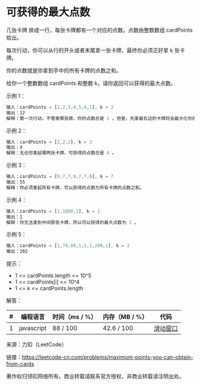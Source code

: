 # 可获得的最大点数

几张卡牌 排成一行，每张卡牌都有一个对应的点数。点数由整数数组 cardPoints 给出。

每次行动，你可以从行的开头或者末尾拿一张卡牌，最终你必须正好拿 k 张卡牌。

你的点数就是你拿到手中的所有卡牌的点数之和。

给你一个整数数组 cardPoints 和整数 k，请你返回可以获得的最大点数。

示例 1：

``` javascript
输入：cardPoints = [1,2,3,4,5,6,1], k = 3
输出：12
解释：第一次行动，不管拿哪张牌，你的点数总是 1 。但是，先拿最右边的卡牌将会最大化你的可获得点数。最优策略是拿右边的三张牌，最终点数为 1 + 6 + 5 = 12 。
```

示例 2：

``` javascript
输入：cardPoints = [2,2,2], k = 2
输出：4
解释：无论你拿起哪两张卡牌，可获得的点数总是 4 。
```

示例 3：

``` javascript
输入：cardPoints = [9,7,7,9,7,7,9], k = 7
输出：55
解释：你必须拿起所有卡牌，可以获得的点数为所有卡牌的点数之和。
```

示例 4：

``` javascript
输入：cardPoints = [1,1000,1], k = 1
输出：1
解释：你无法拿到中间那张卡牌，所以可以获得的最大点数为 1 。
```

示例 5：

``` javascript
输入：cardPoints = [1,79,80,1,1,1,200,1], k = 3
输出：202
```

提示：

- 1 <= cardPoints.length <= 10^5
- 1 <= cardPoints[i] <= 10^4
- 1 <= k <= cardPoints.length

解答：

**#**|**编程语言**|**时间（ms / %）**|**内存（MB / %）**|**代码**
--|--|--|--|--
1|javascript|88 / 100|42.6 / 100|[滑动窗口](./javascript/ac_v1.js)

来源：力扣（LeetCode）

链接：https://leetcode-cn.com/problems/maximum-points-you-can-obtain-from-cards

著作权归领扣网络所有。商业转载请联系官方授权，非商业转载请注明出处。
